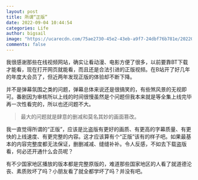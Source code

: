 ```yaml
---
layout: post
title: 所谓“正版”
date: 2022-09-04 10:44:54
categories: Life
author: bigsail
image: "https://ucarecdn.com/75ae2730-45e2-43eb-a9f7-24dbf76b781e/20220904.webp"
comments: false
---
```


我很感谢那些在线视频网站，确实让看动漫、电影方便了很多，以前要靠BT下载才能看，现在打开网页就能看，而且还是合法引进的正版视频。在B站开了好几年的年度大会员了，但近两年发现正版的体验却不断下降。

并不是弹幕氛围之类的问题，弹幕总体来说还是很搞笑的，有些煞风景的无视即可。番剧因为审核所以上线的时间很慢虽然是个问题但我本来就是等全集上线完毕再一次性看完的，所以也还问题不大。

> 最大的问题就是肆意的删减和莫名其妙的画面篡改。

我一直觉得所谓的“正版”，应该是比盗版有更好的画质、有更高的字幕质量、有更快的上线速度、有更完整的内容。这才应该算有个“正版”该有的样子吧。如果最基本的内容完整度都无法保证，删删减减、缝缝补补。令人反感，不如去下载盗版看，何必还开通什么会员呢？

有不少国家地区播放的版本都是完整原版的，难道那些国家地区的人看了就道德沦丧、素质败坏了吗？小朋友看了就全都学坏了吗？并没有吧。